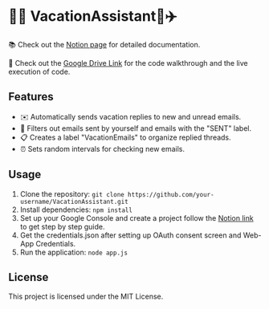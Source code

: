 # 👨‍💻 VacationAssistant🗽✈️

📚 Check out the [Notion page](https://www.notion.so/Your-Personal-Email-Assistant-APp-78c1cea93c6a497fbcd1b8cab6ff77e9?pvs=4) for detailed documentation.

📂 Check out the [Google Drive Link](https://drive.google.com/drive/folders/1K4G35PYnA0puRUh_gOZwYp4hSLKzGGEH?usp=drive_link) for the code walkthrough and the live execution of code.

## Features

- ✉️ Automatically sends vacation replies to new and unread emails.
- 📨 Filters out emails sent by yourself and emails with the "SENT" label.
- 📋 Creates a label "VacationEmails" to organize replied threads.
- ⏰ Sets random intervals for checking new emails.

## Usage

1. Clone the repository: `git clone https://github.com/your-username/VacationAssistant.git`
2. Install dependencies: `npm install`
3. Set up your Google Console and create a project follow the [Notion link](https://www.notion.so/Your-Personal-Email-Assistant-APp-78c1cea93c6a497fbcd1b8cab6ff77e9?pvs=4) to get step by step guide.
4. Get the credentials.json after setting up OAuth consent screen and Web-App Credentials. 
5. Run the application: `node app.js`

## License

This project is licensed under the MIT License.
